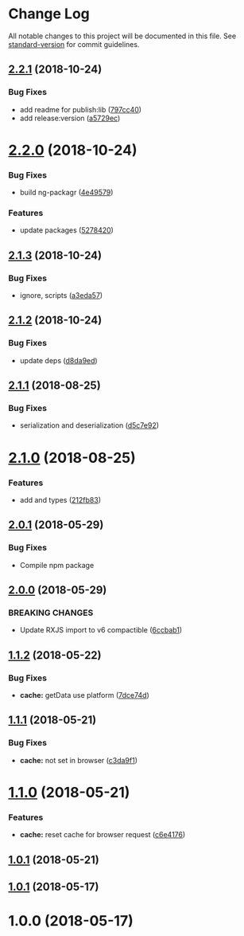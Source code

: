 # Change Log

All notable changes to this project will be documented in this file. See [standard-version](https://github.com/conventional-changelog/standard-version) for commit guidelines.

<a name="2.2.1"></a>
## [2.2.1](https://github.com/Gorniv/ngx-transfer-http/compare/v2.2.0...v2.2.1) (2018-10-24)


### Bug Fixes

* add readme for publish:lib ([797cc40](https://github.com/Gorniv/ngx-transfer-http/commit/797cc40))
* add release:version ([a5729ec](https://github.com/Gorniv/ngx-transfer-http/commit/a5729ec))



<a name="2.2.0"></a>
# [2.2.0](https://github.com/Gorniv/ngx-transfer-http/compare/v2.1.3...v2.2.0) (2018-10-24)


### Bug Fixes

* build ng-packagr ([4e49579](https://github.com/Gorniv/ngx-transfer-http/commit/4e49579))


### Features

* update packages ([5278420](https://github.com/Gorniv/ngx-transfer-http/commit/5278420))



<a name="2.1.3"></a>
## [2.1.3](https://github.com/Gorniv/ngx-transfer-http/compare/v2.1.2...v2.1.3) (2018-10-24)


### Bug Fixes

* ignore, scripts ([a3eda57](https://github.com/Gorniv/ngx-transfer-http/commit/a3eda57))



<a name="2.1.2"></a>
## [2.1.2](https://github.com/Gorniv/ngx-transfer-http/compare/v2.1.1...v2.1.2) (2018-10-24)


### Bug Fixes

* update deps ([d8da9ed](https://github.com/Gorniv/ngx-transfer-http/commit/d8da9ed))



<a name="2.1.1"></a>
## [2.1.1](https://github.com/Gorniv/ngx-transfer-http/compare/v2.1.0...v2.1.1) (2018-08-25)


### Bug Fixes

* serialization and deserialization ([d5c7e92](https://github.com/Gorniv/ngx-transfer-http/commit/d5c7e92))



<a name="2.1.0"></a>
# [2.1.0](https://github.com/Gorniv/ngx-transfer-http/compare/v2.0.0...v2.1.0) (2018-08-25)


### Features

* add <T> and types ([212fb83](https://github.com/Gorniv/ngx-transfer-http/commit/212fb83))



<a name="2.0.1"></a>
## [2.0.1](https://github.com/Gorniv/ngx-transfer-http/compare/v2.0.0...v2.0.1) (2018-05-29)


### Bug Fixes

* Compile npm package



<a name="2.0.0"></a>
## [2.0.0](https://github.com/Gorniv/ngx-transfer-http/compare/v1.1.2...v2.0.0) (2018-05-29)


### BREAKING CHANGES

* Update RXJS import to v6 compactible ([6ccbab1](https://github.com/Gorniv/ngx-transfer-http/commit/6ccbab1))

<a name="1.1.2"></a>
## [1.1.2](https://github.com/Gorniv/ngx-transfer-http/compare/v1.1.1...v1.1.2) (2018-05-22)


### Bug Fixes

* **cache:** getData use platform ([7dce74d](https://github.com/Gorniv/ngx-transfer-http/commit/7dce74d))



<a name="1.1.1"></a>
## [1.1.1](https://github.com/Gorniv/ngx-transfer-http/compare/v1.1.0...v1.1.1) (2018-05-21)


### Bug Fixes

* **cache:** not set in browser ([c3da9f1](https://github.com/Gorniv/ngx-transfer-http/commit/c3da9f1))



<a name="1.1.0"></a>
# [1.1.0](https://github.com/Gorniv/ngx-transfer-http/compare/v1.0.1...v1.1.0) (2018-05-21)


### Features

* **cache:** reset cache for browser request ([c6e4176](https://github.com/Gorniv/ngx-transfer-http/commit/c6e4176))



<a name="1.0.1"></a>
## [1.0.1](https://github.com/Gorniv/ngx-transfer-http/compare/v1.0.0...v1.0.1) (2018-05-21)



<a name="1.0.1"></a>
## [1.0.1](https://github.com/Gorniv/ngx-transfer-http/compare/v1.0.0...v1.0.1) (2018-05-17)



<a name="1.0.0"></a>
# 1.0.0 (2018-05-17)
